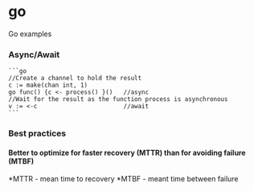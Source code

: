 # go
Go examples

### Async/Await
	
	```go
	//Create a channel to hold the result
	c := make(chan int, 1)
	go func() {c <- process() }() 	//async
	//Wait for the result as the function process is asynchronous
	v := <-c 						//await
	```


### Best practices

#### Better to optimize for faster recovery (MTTR) than for avoiding failure (MTBF)


*MTTR - mean time to recovery
*MTBF - meant time between failure